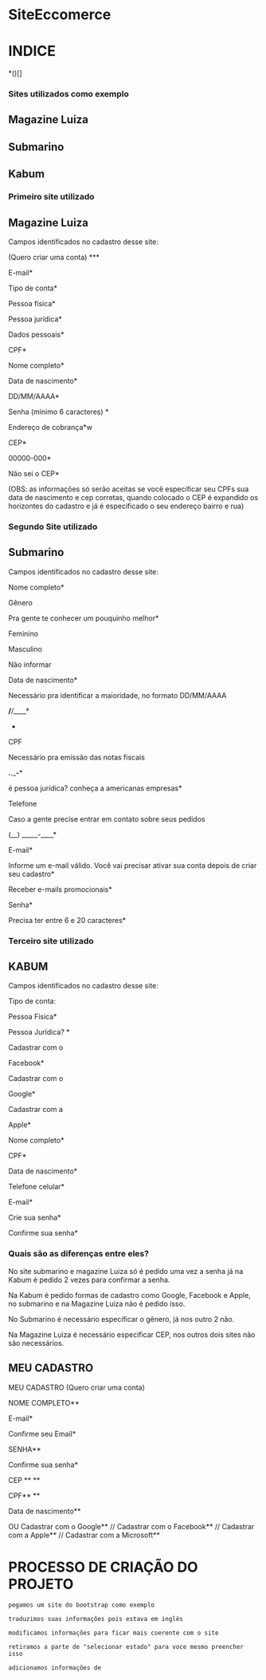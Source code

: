 # SiteEccomerce


# INDICE
*()[]

### Sites utilizados como exemplo

## Magazine Luiza

## Submarino

## Kabum

 ### Primeiro site utilizado
 ## Magazine Luiza

Campos identificados no cadastro desse site:

(Quero criar uma conta) ***

E-mail*

Tipo de conta*

Pessoa física*

Pessoa jurídica*

Dados pessoais*

CPF*

Nome completo*

Data de nascimento*

DD/MM/AAAA*

Senha (mínimo 6 caracteres) *

Endereço de cobrança*w

CEP*

00000-000*

Não sei o CEP*

(OBS: as informações só serão aceitas se você especificar seu CPFs sua data de nascimento e cep corretas, quando colocado o CEP é expandido os horizontes do cadastro e já é especificado o seu endereço bairro e rua)

###  Segundo Site utilizado

## Submarino

Campos identificados no cadastro desse site:

Nome completo*

Gênero

Pra gente te conhecer um pouquinho melhor*

Feminino

Masculino

Não informar

Data de nascimento*

Necessário pra identificar a maioridade, no formato DD/MM/AAAA

__/__/____*

*

CPF

Necessário pra emissão das notas fiscais

___.___.___-__*

é pessoa jurídica? conheça a americanas empresas*

Telefone

Caso a gente precise entrar em contato sobre seus pedidos

(__) _____-____*

E-mail*

Informe um e-mail válido. Você vai precisar ativar sua conta depois de criar seu cadastro*

Receber e-mails promocionais*

Senha*

Precisa ter entre 6 e 20 caracteres*

### Terceiro site utilizado 
 
## KABUM

Campos identificados no cadastro desse site:

Tipo de conta:

Pessoa Física*

Pessoa Jurídica? *

Cadastrar com o

Facebook*

Cadastrar com o

Google*

Cadastrar com a

Apple*

Nome completo*

CPF*

Data de nascimento*

Telefone celular*

E-mail*

Crie sua senha*

Confirme sua senha*


### Quais são as diferenças entre eles?

No site submarino e magazine Luiza só é pedido uma vez a senha já na Kabum é pedido 2 vezes para confirmar a senha.

Na Kabum é pedido formas de cadastro como Google, Facebook e Apple, no submarino e na Magazine Luiza não é pedido isso.

No Submarino é necessário especificar o gênero, já nos outro 2 não.

Na Magazine Luiza é necessário especificar CEP, nos outros dois sites não são necessários.

## MEU CADASTRO

MEU CADASTRO
(Quero criar uma conta)

NOME COMPLETO**

E-mail*

Confirme seu Email*

SENHA**

Confirme sua senha*

CEP ** **

CPF** **

Data de nascimento**

OU
Cadastrar com o Google**
//
Cadastrar com o Facebook**
//
Cadastrar com a Apple**
//
Cadastrar com a Microsoft**



# PROCESSO DE CRIAÇÃO DO PROJETO

    pegamos um site do bootstrap como exemplo

    traduzimos suas informações pois estava em inglês 

    modificamos informações para ficar mais coerente com o site

    retiramos a parte de "selecionar estado" para voce mesmo preencher isso

    adicionamos informações de


